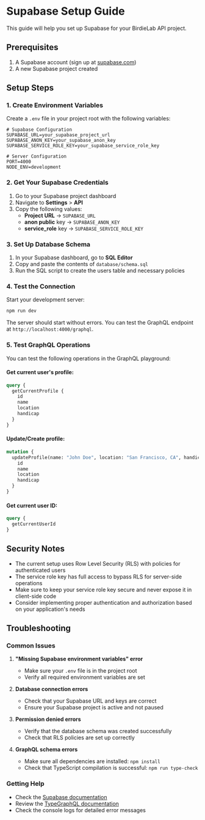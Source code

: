 # Supabase Setup Guide

This guide will help you set up Supabase for your BirdieLab API project.

## Prerequisites

1. A Supabase account (sign up at [supabase.com](https://supabase.com))
2. A new Supabase project created

## Setup Steps

### 1. Create Environment Variables

Create a `.env` file in your project root with the following variables:

```env
# Supabase Configuration
SUPABASE_URL=your_supabase_project_url
SUPABASE_ANON_KEY=your_supabase_anon_key
SUPABASE_SERVICE_ROLE_KEY=your_supabase_service_role_key

# Server Configuration
PORT=4000
NODE_ENV=development
```

### 2. Get Your Supabase Credentials

1. Go to your Supabase project dashboard
2. Navigate to **Settings** > **API**
3. Copy the following values:
   - **Project URL** → `SUPABASE_URL`
   - **anon public** key → `SUPABASE_ANON_KEY`
   - **service_role** key → `SUPABASE_SERVICE_ROLE_KEY`

### 3. Set Up Database Schema

1. In your Supabase dashboard, go to **SQL Editor**
2. Copy and paste the contents of `database/schema.sql`
3. Run the SQL script to create the users table and necessary policies

### 4. Test the Connection

Start your development server:

```bash
npm run dev
```

The server should start without errors. You can test the GraphQL endpoint at `http://localhost:4000/graphql`.

### 5. Test GraphQL Operations

You can test the following operations in the GraphQL playground:

#### Get current user's profile:
```graphql
query {
  getCurrentProfile {
    id
    name
    location
    handicap
  }
}
```

#### Update/Create profile:
```graphql
mutation {
  updateProfile(name: "John Doe", location: "San Francisco, CA", handicap: 12) {
    id
    name
    location
    handicap
  }
}
```

#### Get current user ID:
```graphql
query {
  getCurrentUserId
}
```


## Security Notes

- The current setup uses Row Level Security (RLS) with policies for authenticated users
- The service role key has full access to bypass RLS for server-side operations
- Make sure to keep your service role key secure and never expose it in client-side code
- Consider implementing proper authentication and authorization based on your application's needs

## Troubleshooting

### Common Issues

1. **"Missing Supabase environment variables" error**
   - Make sure your `.env` file is in the project root
   - Verify all required environment variables are set

2. **Database connection errors**
   - Check that your Supabase URL and keys are correct
   - Ensure your Supabase project is active and not paused

3. **Permission denied errors**
   - Verify that the database schema was created successfully
   - Check that RLS policies are set up correctly

4. **GraphQL schema errors**
   - Make sure all dependencies are installed: `npm install`
   - Check that TypeScript compilation is successful: `npm run type-check`

### Getting Help

- Check the [Supabase documentation](https://supabase.com/docs)
- Review the [TypeGraphQL documentation](https://typegraphql.com/)
- Check the console logs for detailed error messages
